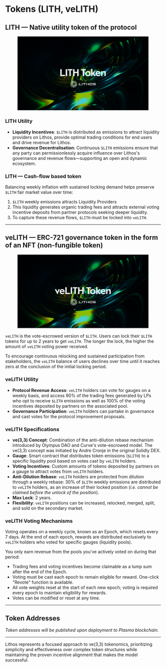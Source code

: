 # Tokens (LITH, veLITH)

## LITH — Native utility token of the protocol

<figure><img src="../.gitbook/assets/18-1_LITH Token.png" alt=""><figcaption></figcaption></figure>

### LITH Utility

* **Liquidity Incentives**: `$LITH` is distributed as emissions to attract liquidity providers on Lithos, provide optimal trading conditions for end users and drive revenue for Lithos.
* **Governance Decentralisation**: Continuous `$LITH` emissions ensure that any party can permissionlessly acquire influence over Lithos's governance and revenue flows—supporting an open and dynamic ecosystem.

### LITH — Cash-flow based token

Balancing weekly inflation with sustained locking demand helps preserve `$LITH` fair market value over time:

1. `$LITH` weekly emissions attracts Liquidity Providers
2. This liquidity generates organic trading fees and attracts external voting incentive deposits from partner protocols seeking deeper liquidity.
3. To capture these revenue flows, `$LITH` must be locked into `veLITH`.

***

## veLITH — ERC-721 governance token in the form of an NFT (non-fungible token)

<figure><img src="../.gitbook/assets/18-2_veLITH Token.png" alt=""><figcaption></figcaption></figure>

`veLITH` is the vote-escrowed version of `$LITH`. Users can lock their `$LITH` tokens for up to 2 years to get `veLITH`. The longer the lock, the higher the amount of `veLITH` voting power received.

To encourage continuous relocking and sustained participation from stakeholders, the `veLITH` balance of users declines over time until it reaches zero at the conclusion of the initial locking period.

### veLITH Utility

* **Protocol Revenue Access**: `veLITH` holders can vote for gauges on a weekly basis, and access 90% of the trading fees generated by LPs who opt to receive `$LITH` emissions as well as 100% of the voting incentives deposited by partners on the associated pool.
* **Governance Participation**: `veLITH` holders can partake in governance and cast votes for the protocol improvement proposals.

### veLITH Specifications

* **ve(3,3) Concept**: Combination of the anti-dilution rebase mechanism introduced by Olympus DAO and Curve's vote-escrowed model. The ve(3,3) concept was initiated by Andre Cronje in the original Solidly DEX.
* **Gauge**: Smart contract that distributes token emissions (`$LITH`) to a specific liquidity pool based on votes cast by `veLITH` holders.
* **Voting Incentives**: Custom amounts of tokens deposited by partners on a gauge to attract votes from `veLITH` holders.
* **Anti-Dilution Rebase**: `veLITH` holders are protected from dilution through a weekly rebase: 30% of `$LITH` weekly emissions are distributed to `veLITH` holders, as an increase of their locked position (_i.e. cannot be claimed before the unlock of the position_).
* **Max Lock**: 2 years.
* **Flexibility**: `veLITH` positions can be increased, relocked, merged, split, and sold on the secondary market.

### veLITH Voting Mechanisms

Voting operates on a weekly cycle, known as an Epoch, which resets every 7 days. At the end of each epoch, rewards are distributed exclusively to `veLITH` holders who voted for specific gauges (liquidity pools).

You only earn revenue from the pools you've actively voted on during that period:

* Trading fees and voting incentives become claimable as a lump sum after the end of the Epoch.
* Voting must be cast each epoch to remain eligible for reward. One-click "Revote" function is available.
* All vote weights reset at the start of each new epoch; voting is required every epoch to maintain eligibility for rewards.
* Votes can be modified or reset at any time.

***

## Token Addresses

_Token addresses will be published upon deployment to Plasma blockchain._

***

Lithos represents a focused approach to ve(3,3) tokenomics, prioritizing simplicity and effectiveness over complex token structures while maintaining the proven incentive alignment that makes the model successful.
